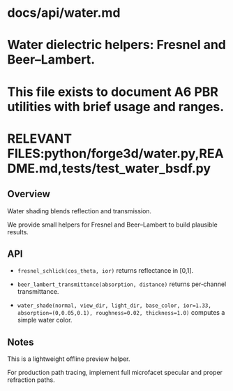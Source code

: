 # docs/api/water.md
# Water dielectric helpers: Fresnel and Beer–Lambert.
# This file exists to document A6 PBR utilities with brief usage and ranges.
# RELEVANT FILES:python/forge3d/water.py,README.md,tests/test_water_bsdf.py

## Overview

Water shading blends reflection and transmission.

We provide small helpers for Fresnel and Beer–Lambert to build plausible results.

## API

- `fresnel_schlick(cos_theta, ior)` returns reflectance in [0,1].

- `beer_lambert_transmittance(absorption, distance)` returns per‑channel transmittance.

- `water_shade(normal, view_dir, light_dir, base_color, ior=1.33, absorption=(0,0.05,0.1), roughness=0.02, thickness=1.0)` computes a simple water color.

## Notes

This is a lightweight offline preview helper.

For production path tracing, implement full microfacet specular and proper refraction paths.


